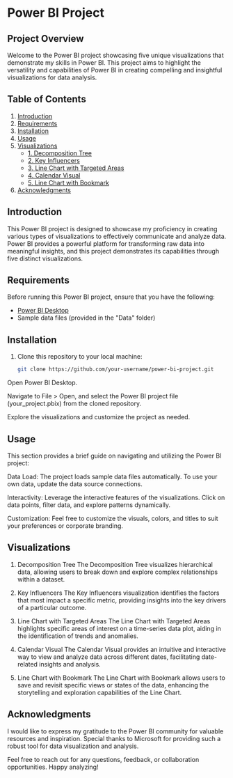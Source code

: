 # Power BI Project

## Project Overview

Welcome to the Power BI project showcasing five unique visualizations that demonstrate my skills in Power BI. This project aims to highlight the versatility and capabilities of Power BI in creating compelling and insightful visualizations for data analysis.

## Table of Contents

1. [Introduction](#introduction)
2. [Requirements](#requirements)
3. [Installation](#installation)
4. [Usage](#usage)
5. [Visualizations](#visualizations)
   - [1. Decomposition Tree](#decomposition-tree)
   - [2. Key Influencers](#key-influencers)
   - [3. Line Chart with Targeted Areas](#line-chart-with-targeted-areas)
   - [4. Calendar Visual](#calendar-visual)
   - [5. Line Chart with Bookmark](#line-chart-with-bookmark)
6. [Acknowledgments](#acknowledgments)

## Introduction

This Power BI project is designed to showcase my proficiency in creating various types of visualizations to effectively communicate and analyze data. Power BI provides a powerful platform for transforming raw data into meaningful insights, and this project demonstrates its capabilities through five distinct visualizations.

## Requirements

Before running this Power BI project, ensure that you have the following:

- [Power BI Desktop](https://powerbi.microsoft.com/desktop/)
- Sample data files (provided in the "Data" folder)

## Installation

1. Clone this repository to your local machine:

   ```bash
   git clone https://github.com/your-username/power-bi-project.git
Open Power BI Desktop.

Navigate to File > Open, and select the Power BI project file (your_project.pbix) from the cloned repository.

Explore the visualizations and customize the project as needed.

## Usage
This section provides a brief guide on navigating and utilizing the Power BI project:

Data Load: The project loads sample data files automatically. To use your own data, update the data source connections.

Interactivity: Leverage the interactive features of the visualizations. Click on data points, filter data, and explore patterns dynamically.

Customization: Feel free to customize the visuals, colors, and titles to suit your preferences or corporate branding.

## Visualizations
1. Decomposition Tree
The Decomposition Tree visualizes hierarchical data, allowing users to break down and explore complex relationships within a dataset.

2. Key Influencers
The Key Influencers visualization identifies the factors that most impact a specific metric, providing insights into the key drivers of a particular outcome.

3. Line Chart with Targeted Areas
The Line Chart with Targeted Areas highlights specific areas of interest on a time-series data plot, aiding in the identification of trends and anomalies.

4. Calendar Visual
The Calendar Visual provides an intuitive and interactive way to view and analyze data across different dates, facilitating date-related insights and analysis.

5. Line Chart with Bookmark
The Line Chart with Bookmark allows users to save and revisit specific views or states of the data, enhancing the storytelling and exploration capabilities of the Line Chart.

## Acknowledgments
I would like to express my gratitude to the Power BI community for valuable resources and inspiration. Special thanks to Microsoft for providing such a robust tool for data visualization and analysis.

Feel free to reach out for any questions, feedback, or collaboration opportunities. Happy analyzing!
